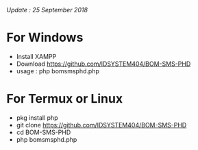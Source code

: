 *Update : 25 September 2018*

# For Windows
- Install XAMPP
- Download https://github.com/IDSYSTEM404/BOM-SMS-PHD
- usage : php bomsmsphd.php

# For Termux or Linux
- pkg install php
- git clone https://github.com/IDSYSTEM404/BOM-SMS-PHD
- cd BOM-SMS-PHD
- php bomsmsphd.php
